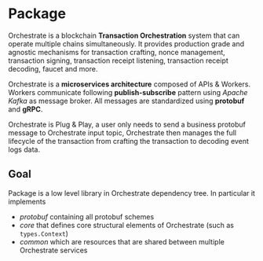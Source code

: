 # Package

Orchestrate is a blockchain **Transaction Orchestration** system that can operate multiple chains simultaneously.
It provides production grade and agnostic mechanisms for transaction crafting, nonce management, transaction signing, transaction receipt listening, transaction receipt decoding, faucet and more.

Orchestrate is a **microservices architecture** composed of APIs & Workers. 
Workers communicate following **publish-subscribe** pattern using *Apache Kafka* as message broker. 
All messages are standardized using **protobuf** and **gRPC**.

Orchestrate is Plug & Play, a user only needs to send a business protobuf message to Orchestrate input topic,
Orchestrate then manages the full lifecycle of the transaction from crafting the transaction to decoding event logs data.

## Goal

Package is a low level library in Orchestrate dependency tree. In particular it implements

- *protobuf* containing all protobuf schemes
- *core* that defines core structural elements of Orchestrate (such as ``types.Context``) 
- *common* which are resources that are shared between multiple Orchestrate services
